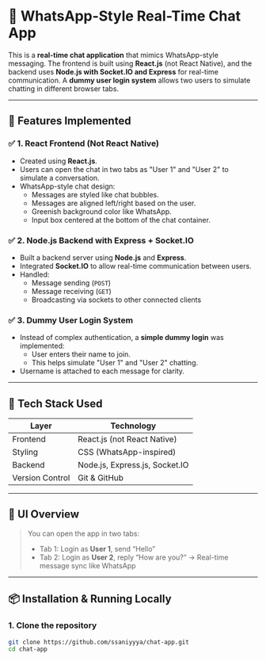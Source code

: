 # 💬 WhatsApp-Style Real-Time Chat App

This is a **real-time chat application** that mimics WhatsApp-style messaging. The frontend is built using **React.js** (not React Native), and the backend uses **Node.js with Socket.IO and Express** for real-time communication. A **dummy user login system** allows two users to simulate chatting in different browser tabs.

---

## 🌟 Features Implemented

### ✅ 1. React Frontend (Not React Native)
- Created using **React.js**.
- Users can open the chat in two tabs as "User 1" and "User 2" to simulate a conversation.
- WhatsApp-style chat design:
  - Messages are styled like chat bubbles.
  - Messages are aligned left/right based on the user.
  - Greenish background color like WhatsApp.
  - Input box centered at the bottom of the chat container.
  
### ✅ 2. Node.js Backend with Express + Socket.IO
- Built a backend server using **Node.js** and **Express**.
- Integrated **Socket.IO** to allow real-time communication between users.
- Handled:
  - Message sending (`POST`)
  - Message receiving (`GET`)
  - Broadcasting via sockets to other connected clients

### ✅ 3. Dummy User Login System
- Instead of complex authentication, a **simple dummy login** was implemented:
  - User enters their name to join.
  - This helps simulate "User 1" and "User 2" chatting.
- Username is attached to each message for clarity.

---

## 🧰 Tech Stack Used

| Layer       | Technology         |
|-------------|--------------------|
| Frontend    | React.js (not React Native) |
| Styling     | CSS (WhatsApp-inspired)     |
| Backend     | Node.js, Express.js, Socket.IO |
| Version Control | Git & GitHub     |

---

## 📸 UI Overview

> You can open the app in two tabs:
> - Tab 1: Login as **User 1**, send “Hello”
> - Tab 2: Login as **User 2**, reply “How are you?”
> → Real-time message sync like WhatsApp

---

## 📦 Installation & Running Locally

### 1. Clone the repository
```bash
git clone https://github.com/ssaniyyya/chat-app.git
cd chat-app


